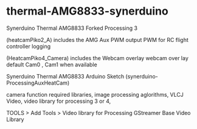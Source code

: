 # thermal-AMG8833-synerduino
Synerduino Thermal AMG8833 Forked Processing 3

(heatcamPiko2_A)
includes the AMG Aux PWM output
PWM for RC flight controller logging

(HeatcamPiko4_Camera)
includes the Webcam overlay 
webcam over lay default Cam0 , Cam1 when available

Synerduino Thermal AMG8833 Arduino Sketch
(synerduino-ProcessingAuxHeatCam) 

camera function required libraries,
image processing aglorithms,
VLCJ Video,
video library for processing 3 or 4,

TOOLS > Add Tools > Video library for Processing GStreamer Base Video Library

